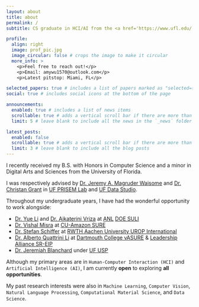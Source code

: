 ```yaml
---
layout: about
title: about
permalink: /
subtitle: CS graduate in HCI/AI from the <a href='https://www.ufl.edu/'>University of Florida</a>

profile:
  align: right
  image: prof_pic.jpg
  image_circular: false # crops the image to make it circular
  more_info: >
    <p>Feel free to reach out!</p>
    <p>Email: amywu1570@outlook.com</p>
    <p>Latest pitstop: Miami, FL</p>

selected_papers: true # includes a list of papers marked as "selected={true}"
social: true # includes social icons at the bottom of the page

announcements:
  enabled: true # includes a list of news items
  scrollable: true # adds a vertical scroll bar if there are more than 3 news items
  limit: 5 # leave blank to include all the news in the `_news` folder

latest_posts:
  enabled: false
  scrollable: true # adds a vertical scroll bar if there are more than 3 new posts items
  limit: 3 # leave blank to include all the blog posts
---
```


I recently received my B.S. with Honors in Computer Science and a minor in Digital Arts and Sciences from the University of Florida.

I was respectively advised by [Dr. Jeremy A. Magruder Waisome](https://www.jeremywaisome.com/) and [Dr. Christan Grant](https://ceg.me/) in [UF PRISEM Lab](https://faculty.eng.ufl.edu/prisem/) and [UF Data Studio](https://ufdatastudio.com/).

Throughout my undergraduate years, I have had the wonderful opportunity to work alongside:

- [Dr. Yue Li](https://uk.linkedin.com/in/yue-li-502727133) and [Dr. Aikaterini Vriza](https://www.linkedin.com/in/katerina-vriza) at [ANL](https://www.anl.gov/) [DOE SULI](https://science.osti.gov/wdts/suli)
- [Dr. Vishal Misra](https://www.linkedin.com/in/vishalmisra) at [CU-Amazon SURE](https://www.engineering.columbia.edu/about/news/igniting-future-engineers-summer-research-and-professional-development)
- [Dr. Stefan Schiffer](https://kbsg.rwth-aachen.de/~schiffer/) at [RWTH Aachen University UROP International](https://www.rwth-aachen.de/cms/root/studium/im-studium/angebote-fuer-studierende/urop/~wmy/urop-international/?lidx=1)
- [Dr. Alberto Quattrini Li](https://rlab.cs.dartmouth.edu/albertoq/) at [Dartmouth College vASURE](https://graduate.dartmouth.edu/diversity/research-and-education/asure) & [Leadership Alliance SR-EIP](https://theleadershipalliance.org/summer-research-early-identification-program)
- [Dr. Jeremiah Blanchard](https://www.linkedin.com/in/jeremiahblanchard) under [UF USP](https://cur.aa.ufl.edu/programs-university-scholars-program/)

Although my primary areas are in `Human-Computer Interaction (HCI)` and `Artificial Intelligence (AI)`, I am currently **open** to exploring **all opportunities**.

My past research interests were also in `Machine Learning`, `Computer Vision`, `Natural Language Processing`, `Computational Material Science`, and `Data Science`.

<!-- Write your biography here. Tell the world about yourself. Link to your favorite [subreddit](http://reddit.com). You can put a picture in, too. The code is already in, just name your picture `prof_pic.jpg` and put it in the `img/` folder.

Put your address / P.O. box / other info right below your picture. You can also disable any of these elements by editing `profile` property of the YAML header of your `_pages/about.md`. Edit `_bibliography/papers.bib` and Jekyll will render your [publications page](/al-folio/publications/) automatically.

Link to your social media connections, too. This theme is set up to use [Font Awesome icons](https://fontawesome.com/) and [Academicons](https://jpswalsh.github.io/academicons/), like the ones below. Add your Facebook, Twitter, LinkedIn, Google Scholar, or just disable all of them. -->
